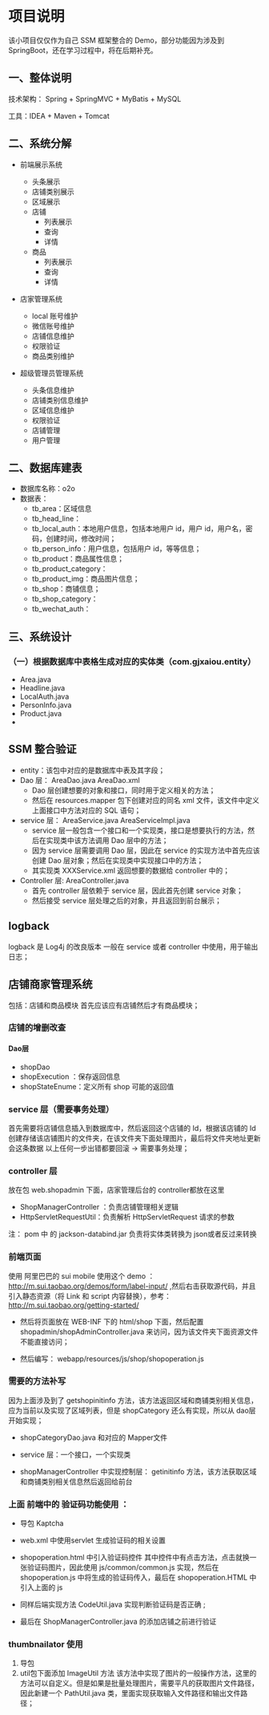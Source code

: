 # 项目说明

该小项目仅仅作为自己 SSM 框架整合的 Demo，部分功能因为涉及到 SpringBoot，还在学习过程中，将在后期补充。

## 一、整体说明

技术架构： Spring  + SpringMVC  + MyBatis + MySQL

工具：IDEA + Maven + Tomcat

## 二、系统分解

- 前端展示系统
  - 头条展示
  - 店铺类别展示
  - 区域展示
  - 店铺
    - 列表展示
    - 查询
    - 详情
  - 商品
    - 列表展示
    - 查询
    - 详情

- 店家管理系统
  - local 账号维护
  - 微信账号维护
  - 店铺信息维护
  - 权限验证
  - 商品类别维护
- 超级管理员管理系统
  - 头条信息维护
  - 店铺类别信息维护
  - 区域信息维护
  - 权限验证
  - 店铺管理
  - 用户管理

## 二、数据库建表

- 数据库名称：o2o
- 数据表：
  - tb_area：区域信息
  - tb_head_line：
  - tb_local_auth：本地用户信息，包括本地用户 id，用户 id，用户名，密码，创建时间，修改时间；
  - tb_person_info：用户信息，包括用户 id，等等信息；
  - tb_product：商品属性信息；
  - tb_product_category：
  - tb_product_img：商品图片信息；
  - tb_shop：商铺信息；
  - tb_shop_category：
  - tb_wechat_auth：



## 三、系统设计

### （一）根据数据库中表格生成对应的实体类（com.gjxaiou.entity）

- Area.java
- Headline.java
- LocalAuth.java
- PersonInfo.java
- Product.java
- 





## SSM 整合验证
- entity：该包中对应的是数据库中表及其字段；
- Dao 层：  AreaDao.java   AreaDao.xml
    - Dao 层创建想要的对象和接口，同时用于定义相关的方法；
    - 然后在 resources.mapper 包下创建对应的同名 xml 文件，该文件中定义上面接口中方法对应的 SQL 语句；
- service 层： AreaService.java   AreaServiceImpl.java   
    - service 层一般包含一个接口和一个实现类，接口是想要执行的方法，然后在实现类中该方法调用 Dao 层中的方法；
    - 因为 service 层需要调用 Dao 层，因此在 service 的实现方法中首先应该创建 Dao 层对象；然后在实现类中实现接口中的方法；
    - 其实现类 XXXService.xml 返回想要的数据给 controller 中的；
- Controller 层: AreaController.java
    - 首先 controller 层依赖于 service 层，因此首先创建 service 对象；
    - 然后接受 service 层处理之后的对象，并且返回到前台展示；

## logback
logback 是 Log4j 的改良版本
一般在 service 或者 controller 中使用，用于输出日志；

## 店铺商家管理系统
包括：店铺和商品模块
首先应该应有店铺然后才有商品模块；
### 店铺的增删改查

#### Dao层
- shopDao
- shopExecution ：保存返回信息
- shopStateEnume：定义所有 shop 可能的返回值

### service 层（需要事务处理）
首先需要将店铺信息插入到数据库中，然后返回这个店铺的 Id，根据该店铺的 Id 创建存储该店铺图片的文件夹，在该文件夹下面处理图片，最后将文件夹地址更新会这条数据
以上任何一步出错都要回滚 -> 需要事务处理；

### controller 层
放在包 web.shopadmin 下面，店家管理后台的 controller都放在这里

- ShopManagerController ：负责店铺管理相关逻辑
- HttpServletRequestUtil：负责解析 HttpServletRequest 请求的参数

注： pom 中 的 jackson-databind.jar 负责将实体类转换为 json或者反过来转换


### 前端页面
使用 阿里巴巴的 sui mobile
使用这个 demo ：http://m.sui.taobao.org/demos/form/label-input/ ,然后右击获取源代码，并且引入静态资源（将 Link 和 script
 内容替换），参考：http://m.sui.taobao.org/getting-started/

 - 然后将页面放在 WEB-INF 下的 html/shop 下面，然后配置 shopadmin/shopAdminController.java 来访问，因为该文件夹下面资源文件不能直接访问；

 - 然后编写： webapp/resources/js/shop/shopoperation.js

 ### 需要的方法补写

 因为上面涉及到了 getshopinitinfo 方法，该方法返回区域和商铺类别相关信息，应为当前以及实现了区域列表，但是 shopCategory 还么有实现，所以从 dao层开始实现；
 - shopCategoryDao.java 和对应的 Mapper文件

 - service 层：一个接口，一个实现类
 - shopManagerController 中实现控制层： getinitinfo 方法，该方法获取区域和商铺类别相关信息然后返回给前台


### 上面 前端中的 验证码功能使用 ：
 - 导包 Kaptcha
 - web.xml 中使用servlet 生成验证码的相关设置
 - shopoperation.html 中引入验证码控件
 其中控件中有点击方法，点击就换一张验证码图片，因此使用 js/common/common.js 实现，然后在 shopoperation.js
    中将生成的验证码传入，最后在 shopoperation.HTML 中引入上面的 js
  
- 同样后端实现方法 CodeUtil.java 实现判断验证码是否正确  ;
- 最后在 ShopManagerController.java  的添加店铺之前进行验证




### thumbnailator 使用
1. 导包
2. util包下面添加 ImageUtil 方法
该方法中实现了图片的一般操作方法，这里的方法可以自定义。但是如果是批量处理图片，需要平凡的获取图片文件路径，
因此新建一个 PathUtil.java 类，里面实现获取输入文件路径和输出文件路径；
